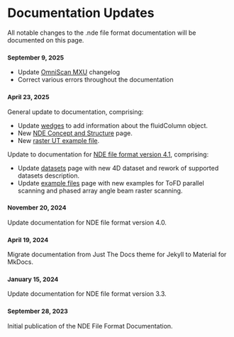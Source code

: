# Documentation Updates

All notable changes to the .nde file format documentation will be documented on this page.


### <small>September 9, 2025</small>

- Update [OmniScan MXU](../supporting-software/evident/omniscan-mxu.md) changelog
- Correct various errors throughout the documentation

### <small>April 23, 2025</small>

General update to documentation, comprising:

- Update [wedges](../json-metadata/setup/data-model/wedges.md) to add information about the fluidColumn object.
- New [NDE Concept and Structure](../getting-started/nde-concept-and-structure.md) page. 
- New [raster UT example file](../examples/example-files/index.md#corrosion-inspection-using-conventional-ultrasonic-testing-ut). 

Update to documentation for [NDE file format version 4.1](../versioning/changelog.md#4.1.0), comprising:

- Update [datasets](../json-metadata/setup/data-model/groups/datasets.md) page with new 4D dataset and rework of supported datasets description.
- Update [example files](../examples/example-files/index.md) page with new examples for ToFD parallel scanning and phased array angle beam raster scanning.

### <small>November 20, 2024</small>

Update documentation for NDE file format version 4.0.

### <small>April 19, 2024</small>

Migrate documentation from Just The Docs theme for Jekyll to Material for MkDocs.

### <small>January 15, 2024</small>

Update documentation for NDE file format version 3.3.

### <small>September 28, 2023</small>

Initial publication of the NDE File Format Documentation. 